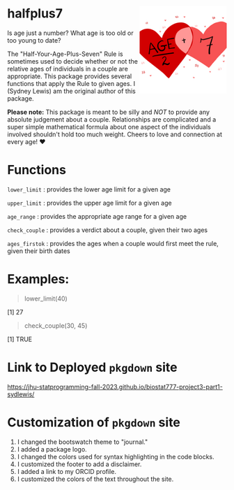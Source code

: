 # halfplus7 <img src="man/figures/package_logo.jpeg" align="right" style="width: 200px; height: 200px;"/>

Is age just a number? What age is too old or too young to date?

The "Half-Your-Age-Plus-Seven" Rule is sometimes used to decide whether or not the relative ages of individuals in a couple are appropriate. This package provides several functions that apply the Rule to given ages. I (Sydney Lewis) am the original author of this package.

**Please note:** This package is meant to be silly and *NOT* to provide any absolute judgement about a couple. Relationships are complicated and a super simple mathematical formula about one aspect of the individuals involved shouldn't hold too much weight. Cheers to love and connection at every age! ❤️

# Functions

`lower_limit` : provides the lower age limit for a given age

`upper_limit` : provides the upper age limit for a given age

`age_range` : provides the appropriate age range for a given age

`check_couple` : provides a verdict about a couple, given their two ages

`ages_firstok` : provides the ages when a couple would first meet the rule, given their birth dates

# Examples:

> lower_limit(40)

[1] 27

> check_couple(30, 45)

[1] TRUE

# Link to Deployed `pkgdown` site

https://jhu-statprogramming-fall-2023.github.io/biostat777-project3-part1-sydlewis/

# Customization of `pkgdown` site

1. I changed the bootswatch theme to "journal."
2. I added a package logo. 
3. I changed the colors used for syntax highlighting in the code blocks.
4. I customized the footer to add a disclaimer. 
5. I added a link to my ORCID profile.
6. I customized the colors of the text throughout the site.
